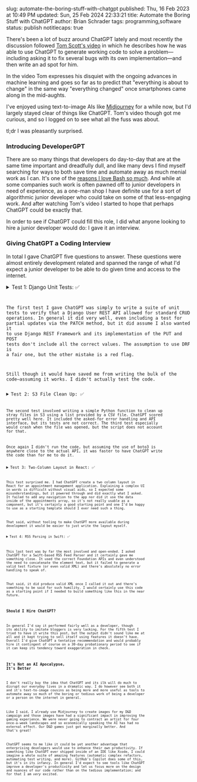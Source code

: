slug: automate-the-boring-stuff-with-chatgpt
published: Thu, 16 Feb 2023 at 10:49 PM
updated: Sun, 25 Feb 2024 22:33:21 
title: Automate the Boring Stuff with ChatGPT
author: Brian Schrader
tags: programming,software
status: publish
notitlecaps: true

There's been a lot of buzz around ChatGPT lately and most recently the discussion followed [Tom Scott's video][1] in which he describes how he was able to use ChatGPT to generate working code to solve a problem&mdash;including asking it to fix several bugs with its own implementation&mdash;and then write an ad spot for him.

In the video Tom expresses his disquiet with the ongoing advances in machine learning and goes so far as to predict that "everything is about to change" in the same way "everything changed" once smartphones came along in the mid-aughts.

I've enjoyed using text-to-image AIs like [Midjourney][3] for a while now, but I'd largely stayed clear of things like ChatGPT. Tom's video though got me curious, and so I logged on to see what all the fuss was about.

tl;dr I was pleasantly surprised.


### Introducing DeveloperGPT

There are so many things that developers do day-to-day that are at the same time important and dreadfully dull, and like many devs I find myself searching for ways to both save time and automate away as much menial work as I can. It's one of the [reasons I love Bash so much][4]. And while at some companies such work is often pawned off to junior developers in need of experience, as a one-man shop I have definite use for a sort of algorithmic junior developer who could take on some of that less-engaging work. And after watching Tom's video I started to hope that perhaps ChatGPT could be exactly that.

In order to see if ChatGPT could fill this role, I did what anyone looking to hire a junior developer would do: I gave it an interview.


### Giving ChatGPT a Coding Interview

In total I gave ChatGPT five questions to answer. These questions were almost entirely development related and spanned the range of what I'd expect a junior developer to be able to do given time and access to the internet.


<details><summary>Test 1: Django Unit Tests: ✅</summary>

<h5>Prompt</h5>
<p>write for me 4 python django unit test cases that each make a request to /api/users to do the following: create a user record, fetch a user record, delete a user record, and update a user record. Make sure to include partial update using the PATCH method. And be sure to use Python 3.10 compatible code.</p>

<h5>Response</h5>
<p>Sure, here are 4 Python Django unit test cases that cover the create, fetch, delete, and update functionality of the /api/users endpoint. These test cases assume that you have a Django application with a User model and a corresponding API viewset that handles CRUD operations for users.</p>

<code class="python"><pre>
from django.urls import reverse
from rest_framework.test import APITestCase
from rest_framework import status
from .models import User

class UserTests(APITestCase):
    def test_create_user(self):
        """
        Ensure we can create a new user object.
        """
        url = reverse('user-list')
        data = {'username': 'testuser', 'email': 'test@example.com'}
        response = self.client.post(url, data, format='json')
        self.assertEqual(response.status_code, status.HTTP_201_CREATED)
        self.assertEqual(User.objects.count(), 1)
        self.assertEqual(User.objects.get().username, 'testuser')

        # ... (mine: omitted for brevity) ...</pre></code>

<a href="https://gist.github.com/Sonictherocketman/dd7c06c3792a55cba420324bab365b19">Complete Generated Source Code&#8594;</a>

<p>These test cases cover the basic functionality of the /api/users endpoint and ensure that users can be created, fetched, updated, and deleted. They also cover partial updates using the PATCH method. Note that you will need to update the URLs used in the reverse() function to match the actual URLs for your application.</p>
</details>

The first test I gave ChatGPT was simply to write a suite of unit tests to verify that a Django User REST API allowed for standard CRUD operations. In general it did very well, even including a test for partial updates via the PATCH method, but it did assume I also wanted it to use Django REST Framework and its implementation of the PUT and POST tests don't include all the correct values. The assumption to use DRF is a fair one, but the other mistake is a red flag.

Still though it would have saved me from writing the bulk of the code&mdash;assuming it works. I didn't actually test the code.


<details><summary>Test 2: S3 File Clean Up: ✅</summary>

<h5>Prompt</h5>
<p>write for me a python function that pulls data from a CSV file containing files that need to be deleted from S3 and that then deletes each file. Include error handling if a file cannot be deleted and return a list of all files that were and were not deleted. Also include suite of three test cases that ensure the function works, that errors are caught, and that the return value is two lists.
</p>

<h5>Response</h5>
<p>As an AI language model, I don't have the capability to access files from your computer. However, I can provide you with a sample code that demonstrates how to delete files from S3 using the Boto3 library in Python.</p>

<code class="python"><pre>
    import boto3
    import csv

    def delete_files_from_s3(file_path):
        # Initialize S3 client
        s3 = boto3.client('s3')

        # Read the CSV file containing file names
        with open(file_path, 'r') as f:
            reader = csv.reader(f)
            files = list(reader)

        # Delete each file from S3
        deleted_files = []
        failed_files = []
        for file in files:
            try:
                s3.delete_object(Bucket='your-bucket-name', Key=file[0])
                deleted_files.append(file[0])
            except Exception as e:
                failed_files.append(file[0])
                print(f"Failed to delete {file[0]}: {e}")

        # Return the list of deleted and failed files
        return deleted_files, failed_files
</pre></code>

<p>The function takes the path of the CSV file containing file names as input. It reads the file using the csv module and deletes each file from S3 using the delete_object method of the Boto3 client. If a file cannot be deleted, it is added to the list of failed files and an error message is printed. The function returns two lists, one containing the names of deleted files and the other containing the names of failed files.</p>

<p>Here are three test cases to ensure that the function works correctly:</p>

<code class="python"><pre>
    # Test case 1: All files are deleted successfully
    deleted_files, failed_files = delete_files_from_s3('file_list.csv')
    assert len(deleted_files) == 5
    assert len(failed_files) == 0

    # Test case 2: Some files cannot be deleted
    deleted_files, failed_files = delete_files_from_s3('file_list_with_errors.csv')
    assert len(deleted_files) == 3
    assert len(failed_files) == 2

    # Test case 3: CSV file does not exist
    deleted_files, failed_files = delete_files_from_s3('nonexistent_file.csv')
    assert len(deleted_files) == 0
    assert len(failed_files) == 0</pre></code>

<p>In the first test case, all files are deleted successfully and the function should return a list of 5 deleted files and an empty list of failed files. In the second test case, some files cannot be deleted and the function should return a list of 3 deleted files and a list of 2 failed files. In the third test case, the CSV file does not exist and the function should return empty lists for deleted and failed files.</p>
</details>

The second test involved writing a simple Python function to clean up stray files in S3 using a list provided by a CSV file. ChatGPT scored pretty well here. It included the asked-for error handling and API interface, but its tests are not correct. The third test especially would crash when the file was opened, but the script does not account for that.

Once again I didn't run the code, but assuming the use of boto3 is anywhere close to the actual API, it was faster to have ChatGPT write the code than for me to do it.

<details><summary>Test 3: Two-Column Layout in React: ✅</summary>

<h5>Prompt</h5>
<p>write for me a JSX file using React that displays a two column layout with a list of appointments in the left column and the appointment details on the right columns. Use the react-bootstrap library for styling and no other libraries. Assume the list of appointments are passed into the component as props.</p>

<h5>Response</h5>
<p>Sure, here's an example of a JSX file using React that displays a two-column layout with a list of appointments on the left column and the appointment details on the right column, using the react-bootstrap library for styling:</p>

<code class="js"><pre>
import React from 'react';
import { Container, Row, Col, ListGroup, Card } from 'react-bootstrap';
    function AppointmentList({ appointments }) {
      return (
        &lt;Container&gt;
          &lt;Row&gt;
            &lt;Col sm={4}&gt;
              &lt;ListGroup&gt;
                {appointments.map((appointment) =&gt; (
                  &lt;ListGroup.Item key={appointment.id}&gt;
                    {appointment.title}
                  &lt;/ListGroup.Item&gt;
                ))}
              &lt;/ListGroup&gt;
            &lt;/Col&gt;
            &lt;Col sm={8}&gt;
              &lt;Card&gt;
                &lt;Card.Body&gt;
                  &lt;Card.Title&gt;Appointment Details&lt;/Card.Title&gt;
                  &lt;Card.Subtitle className=&quot;mb-2 text-muted&quot;&gt;Title&lt;/Card.Subtitle&gt;
                  &lt;Card.Text&gt;
                    Lorem ipsum dolor sit ...
                  &lt;/Card.Text&gt;
                  &lt;Card.Subtitle className=&quot;mb-2 text-muted&quot;&gt;Date&lt;/Card.Subtitle&gt;
                  &lt;Card.Text&gt;
                    January 1, 2023
                  &lt;/Card.Text&gt;
                  &lt;Card.Subtitle className=&quot;mb-2 text-muted&quot;&gt;Location&lt;/Card.Subtitle&gt;
                  &lt;Card.Text&gt;
                    123 Main St, Anytown USA
                  &lt;/Card.Text&gt;
                &lt;/Card.Body&gt;
              &lt;/Card&gt;
            &lt;/Col&gt;
          &lt;/Row&gt;
        &lt;/Container&gt;
      );
    }

    export default AppointmentList;</pre></code>

<p>Here, the AppointmentList component takes in a prop called appointments, which is an array of appointment objects. The left column displays the list of appointments using the ListGroup component from react-bootstrap, and the right column displays the appointment details using the Card component. You can customize the appearance of the list and the details as desired by modifying the styling properties of the components.</p>
</details>

This test surprised me. I had ChatGPT create a two column layout in React for an appointment management application. Explaining a complex UI in words is difficult without visual aids, so I expected some misunderstandings, but it powered through and did exactly what I asked. It failed to add any navigation to the app nor did it use the data inside of the appointments array, so it's not really usable as a component, but it's certainly a good starting point and one I'd be happy to use as a starting template should I ever need such a thing.

That said, without tooling to make ChatGPT more available during development it would be easier to just write the layout myself.

<details><summary>Test 4: RSS Parsing in Swift: ✅</summary>

<h5>Prompt</h5>
<p>write for me a Swift RSS feed parser that takes in a string of XML data and produces a Post object with a title, description, pubdate, and enclosure fields. Use only the swift standard library</p>

<h5>Response</h5>
<p>Sure, here's an example Swift RSS feed parser that uses the Swift standard library to parse a string of XML data and produce a Post object with a title, description, pubdate, and enclosure fields:</p>

<a href="https://gist.github.com/Sonictherocketman/dd7c06c3792a55cba420324bab365b19">Check out the code here. It's very long.</a>
</details>

This last test was by far the most involved and open-ended. I asked ChatGPT for a Swift-based RSS Feed Parser and it certainly gave me something close. It used the correct Foundation APIs and even understood the need to concatenate the element text, but it failed to generate a valid test fixture (or even valid XML) and there's absolutely no error handling to speak of.

That said, it did produce valid XML once I called it out and there's something to be said for such humility. I would certainly use this code as a starting point if I needed to build something like this in the near future.


### Should I Hire ChatGPT?

In general I'd say it performed fairly well as a developer, though its ability to imitate bloggers is very lacking. For the fifth test I tried to have it write this post, but the output didn't sound like me at all and it kept trying to sell itself using features it doesn't have. Overall I'd give ChatGPT a tentative recommendation and would probably hire it contingent of course on a 30-day probationary period to see if it can keep its tendency toward exaggeration in check.


### It's Not an AI Apocalypse, It's Better

I don't really buy the idea that ChatGPT and its ilk will do much to disrupt our everyday lives in a dramatic way. I do however see both it and it's text-to-image cousins as being more and more useful as tools to automate away so much of the boring or tedious work of being a developer or a person on the internet in general.

Like I said, I already use Midjourney to create images for my D&amp;D campaign and those images have had a significant impact in improving the gaming experience. We were never going to contract an artist for four once-a-week landscapes and so economically speaking the AI has had no external effect. Our D&amp;D games just got marginally better. And that's great!

ChatGPT seems to me like it could be yet another advantage that enterprising developers would use to enhance their own productivity. If something like ChatGPT ever shipped inside of an IDE like Xcode, I could imagine a whole suite of amazing features (automatic complex refactors, automating test writing, and more). GitHub's Copilot does some of this, but it's in its infancy. In general I'd expect to see tools like ChatGPT improve a developer's productivity and let us focus more on the design and nuances of our code rather than on the tedious implementation; and for that I am *very* excited.


[1]: https://www.youtube.com/watch?v=jPhJbKBuNnA
[2]: https://www.youtube.com/watch?v=nPMEozP8vvY
[3]: https://www.midjourney.com/app/
[4]: /archive/take-a-break-script-something/

<!-- Begin Syntax Stylesheet -->
<link rel="stylesheet" href="/bin/highlight.default.min.css">
<script src="/bin/highlight.min.js"></script>
<script>hljs.initHighlightingOnLoad();</script>
